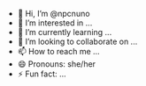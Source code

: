 - 👋 Hi, I’m @npcnuno
- 👀 I’m interested in ...
- 🌱 I’m currently learning ...
- 💞️ I’m looking to collaborate on ...
- 📫 How to reach me ...
- 😄 Pronouns: she/her
- ⚡ Fun fact: ...

<!---
npcnuno/npcnuno is a ✨ special ✨ repository because its `README.md` (this file) appears on your GitHub profile.
You can click the Preview link to take a look at your changes.
--->
